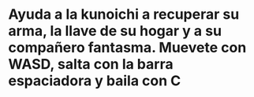 # Ayuda a la kunoichi a recuperar su arma, la llave de su hogar y a su compañero fantasma. Muevete con WASD, salta con la barra espaciadora y baila con C

